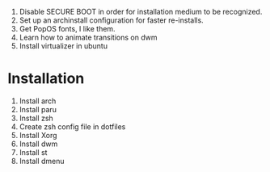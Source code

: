 1. Disable SECURE BOOT in order for installation medium to be recognized.
2. Set up an archinstall configuration for faster re-installs.
3. Get PopOS fonts, I like them.
4. Learn how to animate transitions on dwm
5. Install virtualizer in ubuntu


# Installation
1. Install arch
2. Install paru
3. Install zsh
4. Create zsh config file in dotfiles
6. Install Xorg
7. Install dwm
8. Install st
9. Install dmenu
